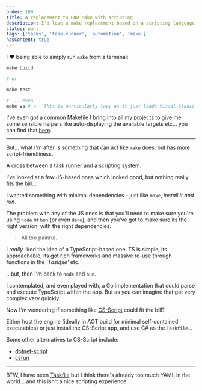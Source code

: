 ```yaml
---
order: 100
title: A replacement to GNU Make with scripting
description: I'd love a make replacement based on a scripting language, but without loads of dependencies (like  node/ bun etc).
status: want
tags: ['tasks', 'task-runner', 'automation', 'make']
hasContent: true
---
```


I <span class='text-xl'>❤️</span> being able to simply run `make` from a terminal:

```powershell
make build

# or

make test

# ... even
make vs # <-- This is particularly lazy as it just loads Visual Studio with the correct solution for me.
```

I've even got a common Makefile I bring into all my projects to give me some sensible helpers like auto-displaying the available targets etc... you can find that <a href="https://gist.github.com/kieronlanning/0bd4dedab604ea401a40452f39033c59" target="_blank">here</a>.

---

But... what I'm after is something that can act like `make` does, but has more script-friendliness.

A cross between a task runner and a scripting system.

I've looked at a few JS-based ones which looked good, but nothing really fits the bill...

I wanted something with minimal dependencies - just like `make`, _install it and run_.

The problem with any of the JS ones is that you'll need to make sure you're using `node` or `bun` (or even `deno`), and then you've got to make sure its the right version, with the right dependencies.

> All too painful.

I _really_ liked the idea of a TypeScript-based one. TS is simple, its approachable, its got rich frameworks and massive re-use through functions in the _'Taskfile'_ etc.

...but, then I'm back to `node` and `bun`.

I contemplated, and even played with, a Go implementation that could parse and execute TypeScript within the app. But as you can imagine that got very complex very quickly.

Now I'm wondering if something like <a href="https://www.cs-script.net/" target="_blank">CS-Script</a> could fit the bill?

Either host the engine (ideally in AOT build for minimal self-contained executables) or just install the CS-Script app, and use C# as the `Taskfile`...

Some other alternatives to CS-Script include:

- <a href="https://github.com/dotnet-script/dotnet-script/" target="_blank">dotnet-script</a>
- <a href="https://github.com/DamianEdwards/csrun/" target="_blank">csrun</a>

---

BTW, I have seen <a href="https://taskfile.dev/" target="_blank">Taskfile</a> but I think there's already too much YAML in the world... and this isn't a nice scripting experience.
